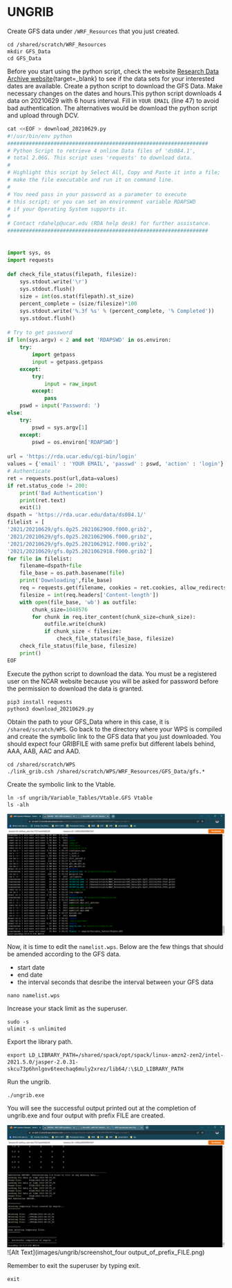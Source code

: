 # UNGRIB 

Create GFS data under `/WRF_Resources` that you just created. 

    cd /shared/scratch/WRF_Resources
    mkdir GFS_Data
    cd GFS_Data

Before you start using the python script, check the website [Research Data Archive website](https://rda.ucar.edu/datasets/ds084.1/index.html){target=_blank} to see if the data sets for your interested dates are available. Create a python script to download the GFS Data. Make necessary changes on the dates and hours.This python script downloads 4 data on 20210629 with 6 hours interval. Fill in `YOUR EMAIL` (line 47) to avoid bad authentication. The alternatives would be download the python script and upload through DCV.

``` py linenums="1" hl_lines="47" title="download_20210629.py"
cat <<EOF > download_20210629.py
#!/usr/bin/env python
#################################################################
# Python Script to retrieve 4 online Data files of 'ds084.1',
# total 2.06G. This script uses 'requests' to download data.
#
# Highlight this script by Select All, Copy and Paste it into a file;
# make the file executable and run it on command line.
#
# You need pass in your password as a parameter to execute
# this script; or you can set an environment variable RDAPSWD
# if your Operating System supports it.
#
# Contact rdahelp@ucar.edu (RDA help desk) for further assistance.
#################################################################


import sys, os
import requests

def check_file_status(filepath, filesize):
    sys.stdout.write('\r')
    sys.stdout.flush()
    size = int(os.stat(filepath).st_size)
    percent_complete = (size/filesize)*100
    sys.stdout.write('%.3f %s' % (percent_complete, '% Completed'))
    sys.stdout.flush()

# Try to get password
if len(sys.argv) < 2 and not 'RDAPSWD' in os.environ:
    try:
        import getpass
        input = getpass.getpass
    except:
        try:
            input = raw_input
        except:
            pass
    pswd = input('Password: ')
else:
    try:
        pswd = sys.argv[1]
    except:
        pswd = os.environ['RDAPSWD']

url = 'https://rda.ucar.edu/cgi-bin/login'
values = {'email' : 'YOUR EMAIL', 'passwd' : pswd, 'action' : 'login'}
# Authenticate
ret = requests.post(url,data=values)
if ret.status_code != 200:
    print('Bad Authentication')
    print(ret.text)
    exit(1)
dspath = 'https://rda.ucar.edu/data/ds084.1/'
filelist = [
'2021/20210629/gfs.0p25.2021062900.f000.grib2',
'2021/20210629/gfs.0p25.2021062906.f000.grib2',
'2021/20210629/gfs.0p25.2021062912.f000.grib2',
'2021/20210629/gfs.0p25.2021062918.f000.grib2']
for file in filelist:
    filename=dspath+file
    file_base = os.path.basename(file)
    print('Downloading',file_base)
    req = requests.get(filename, cookies = ret.cookies, allow_redirects=True, stream=True)
    filesize = int(req.headers['Content-length'])
    with open(file_base, 'wb') as outfile:
        chunk_size=1048576
        for chunk in req.iter_content(chunk_size=chunk_size):
            outfile.write(chunk)
            if chunk_size < filesize:
                check_file_status(file_base, filesize)
    check_file_status(file_base, filesize)
    print()
EOF
```


Execute the python script to download the data. You must be a registered user on the NCAR website because you will be asked for password before the permission to download the data is granted.

    pip3 install requests    
    python3 download_20210629.py


Obtain the path to your GFS_Data where in this case, it is `/shared/scratch/WPS`. Go back to the directory where your WPS is compiled and create the symbolic link to the GFS data that you just downloaded. You should expect four GRIBFILE with same prefix but different labels behind, AAA, AAB, AAC and AAD.


    cd /shared/scratch/WPS
    ./link_grib.csh /shared/scratch/WPS/WRF_Resources/GFS_Data/gfs.*


Create the symbolic link to the Vtable.

    ln -sf ungrib/Variable_Tables/Vtable.GFS Vtable
    ls -alh

![Alt Text](images/ungrib/four_gribfiles_and_vtable.png)


Now, it is time to edit the `namelist.wps`. Below are the few things that should be amended according to the GFS data. 

- start date 
- end date 
- the interval seconds that desribe the interval between your GFS data

```
nano namelist.wps
```

Increase your stack limit as the superuser.

    sudo -s
    ulimit -s unlimited

Export the library path.

    export LD_LIBRARY_PATH=/shared/spack/opt/spack/linux-amzn2-zen2/intel-2021.5.0/jasper-2.0.31-skcu73p6hnlgov6teechaq6muly2xrez/lib64/:\$LD_LIBRARY_PATH


Run the ungrib.

    ./ungrib.exe


You will see the successful output printed out at the completion of ungrib.exe and four output with prefix FILE are created.

![Alt Text](images/ungrib/successful_ungrib_output_printed.png)
![Alt Text](images/ungrib/screenshot_four output_of_prefix_FILE.png)

Remember to exit the superuser by typing exit.

    exit